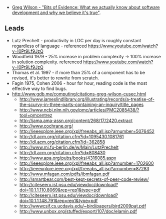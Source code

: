 - [Greg Wilson - "Bits of Evidence: What we actually know about software development and why we believe it's true"](https://www.youtube.com/watch?v=I0Pt9Lf9JzQ).

## Leads

- Lutz Prechelt - productivity in LOC per day is roughly constant regardless of language - referenced https://www.youtube.com/watch?v=I0Pt9Lf9JzQ
- Woodfield 1979 - 25% increase in problem complexity &rarr; 100% increase in solution complexity. referenced https://www.youtube.com/watch?v=I0Pt9Lf9JzQ
- Thomas et al. 1997 - if more than 25% of a component has to be revised, it's better to rewrite from scratch.
- Fagin 1975, Cohen 2006 - hour for hour, reading code is the most effective way to find bugs.
- http://www.gdb.me/computing/citations-greg-wilson-cusec.html
  - http://www.jameslindlibrary.org/illustrating/records/a-treatise-of-the-scurvy-in-three-parts-containing-an-inquiry/title_pages
  - http://www.ncbi.nlm.nih.gov/pmc/articles/PMC2085438/?tool=pmcentrez
  - http://jama.ama-assn.org/content/268/17/2420.extract
  - http://www.cochrane.org/
  - http://ieeexplore.ieee.org/xpl/freeabs_all.jsp?arnumber=5076452
  - http://dl.acm.org/citation.cfm?id=1095430.1081761
  - http://dl.acm.org/citation.cfm?id=362858
  - http://www.mi.fu-berlin.de/w/Main/LutzPrechelt
  - http://dl.acm.org/citation.cfm?id=808430
  - http://www.apa.org/pubs/books/4316085.aspx
  - http://ieeexplore.ieee.org/xpl/freeabs_all.jsp?arnumber=1702600
  - http://ieeexplore.ieee.org/xpl/freeabs_all.jsp?arnumber=87283
  - http://www.mfagan.com/pdfs/ibmfagan.pdf
  - http://smartbear.com/best-kept-secrets-of-peer-code-review/
  - http://citeseerx.ist.psu.edu/viewdoc/download?doi=10.1.1.110.8069&rep=rep1&type=pdf
  - http://citeseerx.ist.psu.edu/viewdoc/download?doi=10.1.1.148.791&rep=rep1&type=pdf
  - http://wwwcsif.cs.ucdavis.edu/~bird/papers/bird2009pat.pdf
  - http://www.unbox.org/stuffed/export/107/doc/elamin.pdf